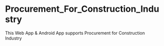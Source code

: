 # Procurement_For_Construction_Industry
This Web App &amp; Android App supports Procurement for Construction Industry
